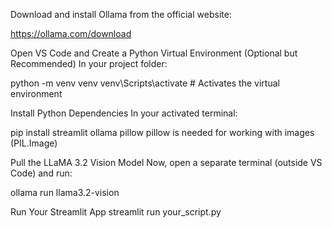 Download and install Ollama from the official website:

https://ollama.com/download

Open VS Code and Create a Python Virtual Environment (Optional but Recommended)
In your project folder:

python -m venv venv
venv\Scripts\activate  # Activates the virtual environment

Install Python Dependencies
In your activated terminal:

pip install streamlit ollama pillow
pillow is needed for working with images (PIL.Image)

Pull the LLaMA 3.2 Vision Model
Now, open a separate terminal (outside VS Code) and run:

ollama run llama3.2-vision

Run Your Streamlit App
streamlit run your_script.py